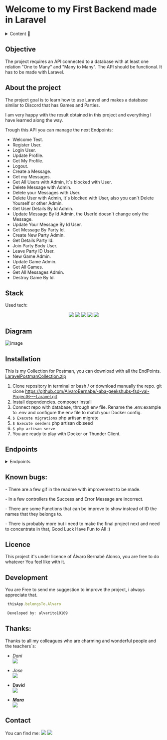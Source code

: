 # Welcome to my First Backend made in Laravel

<details>
  <summary>Content 📝</summary>
  <ol>
    <li><a href="#objective">Objective</a></li>
    <li><a href="#about-the-project">About the project</a></li>
    <li><a href="#stack">Stack</a></li>
    <li><a href="#diagram">Diagram</a></li>
    <li><a href="#installation">Installation</a></li>
    <li><a href="#endpoints">Endpoints</a></li>
    <li><a href="#known-bugs">known bugs</a></li>
    <li><a href="#licence">Licence</a></li>
    <li><a href="#development">Development</a></li>
    <li><a href="#thanks">Thanks</a></li>
    <li><a href="#contact">Contact</a></li>
  </ol>
</details>

## Objective
The project requires an API connected to a database with at least one relation "One to Many" and "Many to Many". The API should be functional.
It has to be made with Laravel.

## About the project
<p>The project goal is to learn how to use Laravel and makes a database similar to Discord that has Games and Parties.</p>
<p>I am very happy with the result obtained in this project and everything I have learned along the way.</p>
Trough this API you can manage the next Endpoints:

- Welcome Test.
- Register User.
- Login User.
- Update Profile. 
- Get My Profile.
- Logout.
- Create a Message.
- Get my Messages.
- Get All Users with Admin, It´s blocked with User.
- Delete Message with Admin.
- Delete your Messages with User.
- Delete User with Admin, It´s blocked with User, also you can´t Delete Yourself or other Admin.
- Get User Details By Id Admin.
- Update Message By Id Admin, the UserId doesn´t change only the Message.
- Update Your Message By Id User.
- Get Message By Party Id.
- Create New Party Admin.
- Get Details Party Id.
- Join Party Body User.
- Leave Party ID User.
- New Game Admin.
- Update Game Admin.
- Get All Games.
- Get All Messages Admin.
- Destroy Game By Id.


## Stack
Used tech:
<div align="center">

<img src="https://img.shields.io/badge/PHP-777BB4?style=for-the-badge&logo=php&logoColor=white" /> 
<img src="https://img.shields.io/badge/Laravel-FF2D20?style=for-the-badge&logo=laravel&logoColor=white" />  
<img src="https://img.shields.io/badge/Docker-2CA5E0?style=for-the-badge&logo=docker&logoColor=white"/> 
<img src="https://img.shields.io/badge/MySQL-005C84?style=for-the-badge&logo=mysql&logoColor=white"/> 
<img src="https://img.shields.io/badge/GitHub-100000?style=for-the-badge&logo=github&logoColor=white" /> 

</div>


## Diagram
![image](https://user-images.githubusercontent.com/122753448/231727808-01dad8f5-a588-4866-a6f7-59820a883f1f.png)


## Installation
This is my Collection for Postman, you can download with all the EndPoints.
[LaravelPostmanCollection.zip](https://github.com/AlvaroBernabe/-aba-geekshubs-fsd-val-Project6---Laravel/files/11221029/LaravelPostmanCollection.zip)

1. Clone repository in terminal or bash / or download manually the repo.
git clone https://github.com/AlvaroBernabe/-aba-geekshubs-fsd-val-Project6---Laravel.git
2. Install dependencies.
composer install
3. Connect repo with database, through env file.
Rename the .env.example to .env and configure the env file to match your Docker config.
4. ``` $ Execute migrations ``` 
php artisan migrate
5. ``` $ Execute seeders ``` 
php artisan db:seed
6. ``` $ php artisan serve ``` 
7. You are ready to play with Docker or Thunder Client.

## Endpoints
<details>
<summary>Endpoints</summary>


    - WELCOME
            GET http://127.0.0.1:8000/api/welcome
 ![1-Welcome](https://user-images.githubusercontent.com/122753448/231732749-4e953af9-eb04-4899-b37e-464d4e93d585.png)


    - REGISTER
            POST http://127.0.0.1:8000/api/register
<img width="361" alt="2- Register User" src="https://user-images.githubusercontent.com/122753448/231733129-c6231cb0-7051-4024-9e9e-0f52e97c006c.png">


    - LOGIN
            POST http://127.0.0.1:8000/api/login
<img width="340" alt="3- Login User" src="https://user-images.githubusercontent.com/122753448/231733512-74317628-4665-438e-a442-5f0bf0ffe2d5.png">


    - UPDATE PROFILE
            PUT http://127.0.0.1:8000/api/profile/update
<img width="314" alt="4-Update Profile" src="https://user-images.githubusercontent.com/122753448/231733701-80a739ee-c13e-452e-ad0f-ca0a8c5db889.png">


    - GET MY PROFILE
            GET http://127.0.0.1:8000/api/profile
<img width="582" alt="5- Get My Profile" src="https://user-images.githubusercontent.com/122753448/231733990-17be1bf1-8a8f-4aad-bb64-9548171f4bca.png">


    - LOGOUT
            POST  http://127.0.0.1:8000/api/logout
<img width="592" alt="6 - Logout" src="https://user-images.githubusercontent.com/122753448/231734231-7d595769-d7e2-4152-8f1d-55f9b775571f.png">


    - CREATE MESSAGE
            POST  http://127.0.0.1:8000/api/comments/create
<img width="414" alt="7- Create Message" src="https://user-images.githubusercontent.com/122753448/231734321-2220e4f7-583c-47da-9d8a-7c9cf448bfab.png">


    - SEE OWN MESSAGE
            GET  http://127.0.0.1:8000/api/mycomments/view
<img width="605" alt="8- Get My Message" src="https://user-images.githubusercontent.com/122753448/231738158-90f43283-81e2-49f6-bbb9-9549cd162f3f.png">


    - GET ALL USERS 
            GET  http://127.0.0.1:8000/api/users/all
<img width="605" alt="8- Get All Users" src="https://user-images.githubusercontent.com/122753448/231738254-e3dd3ed2-d764-489f-80ae-cb4d5b60abbb.gif">


    - DELETE MESSAGE BY ID ADMIN 
            DELETE  http://127.0.0.1:8000/api/comments/destroy/2
<img width="605" alt="8- Delete Message Id" src="https://user-images.githubusercontent.com/122753448/231738842-29ddbe6c-d240-4db0-b967-f045769b010e.gif">


    - DELETE MESSAGE BY ID USER
            DELETE  http://127.0.0.1:8000/api/mycomments/destroy/23
<img width="605" alt="8- Delete Message Id" src="https://user-images.githubusercontent.com/122753448/231739142-96526f64-32cb-4a59-ac3d-79be2947771f.gif">


    - DELETE USER  BY ADMIN
            DELETE  http://127.0.0.1:8000/api/users/all/destroy/1
<img width="605" alt="8- Delete User Id" src="https://user-images.githubusercontent.com/122753448/231740099-81ddf5e6-8cda-45fb-b694-2bf823d57aee.gif">


    - GET USER DETAILS BY ID ADMIN
            GET  http://127.0.0.1:8000/api/users/all/details/2
<img width="328" alt="13- Get User Details by Id Admin" src="https://user-images.githubusercontent.com/122753448/231740550-bf58ce10-115b-47c5-a27a-63c200a64a9e.png">


    - UPDATE MESSAGE BY ID ADMIN
            PUT  http://127.0.0.1:8000/api/comments/update/2
<img width="439" alt="14-Update Message by Id Admin" src="https://user-images.githubusercontent.com/122753448/231740958-8d32e2fa-2618-4675-868e-4bbd3382cee2.png">


    - UPDATE MESSAGE BY ID USER
            PUT  http://127.0.0.1:8000/api/mycomments/update/20
<img width="450" alt="8- Update Message Id" src="https://user-images.githubusercontent.com/122753448/231741508-b52fa41c-26e0-45d6-8a00-e959a1c6bf8f.gif">


    - GET MESSAGE BY PARTY ID
            GET  http://127.0.0.1:8000/api/comments/party/3
<img width="418" alt="16-Get Message by Party IDpng" src="https://user-images.githubusercontent.com/122753448/231742380-559d4f7b-fa64-4c7d-930b-c12d9f0f55d4.png">


    - CREATE PARTY ADMIN
            POST  http://127.0.0.1:8000/api/party/create
<img width="326" alt="17-Create Party Admin" src="https://user-images.githubusercontent.com/122753448/231742553-93be038e-a3ca-4a6d-833f-37f03edf49b6.png">


    - GET PARTY BY ID
            GET  http://127.0.0.1:8000/api/party/view/2
<img width="292" alt="18-Get Party Id" src="https://user-images.githubusercontent.com/122753448/231742674-3e724d5e-8ccd-47a8-8ef4-fcd22cbf6c05.png">


    - JOIN PARTY BY BODY
            POST  http://127.0.0.1:8000/api/party/join/
<img width="335" alt="19-Join Party By Body" src="https://user-images.githubusercontent.com/122753448/231742828-61f93c36-4aac-4fae-9d23-bd820ba42095.png">


    - LEAVE PARTY BY ID
            DELETE  http://127.0.0.1:8000/api/party/leave/8
<img width="420" alt="19-Join Party By Body" src="https://user-images.githubusercontent.com/122753448/231743214-e6f03ad2-0bcf-46df-9b26-6bceb0944cb5.gif">


    - NEW GAME ADMIN
            POST  http://127.0.0.1:8000/api/game/create
<img width="322" alt="21-New Game Admin" src="https://user-images.githubusercontent.com/122753448/231743512-cfa1ee67-cf72-4384-a921-fd6f5efeb433.png">


    - UPDATE GAME ADMIN
            PUT  http://127.0.0.1:8000/api/game/update/7
<img width="320" alt="22- Update Game Admin" src="https://user-images.githubusercontent.com/122753448/231743649-fc0681e3-f9ba-4dfb-88c1-f83407fd8bde.png">


    - GET ALL GAMES
            GET  http://127.0.0.1:8000/api/games/all
<img width="302" alt="23 - Get All Games" src="https://user-images.githubusercontent.com/122753448/231744058-75d746a5-97f2-4626-971e-9568d57ba246.png">


    - GET ALL MESSAGES ADMIN
            GET  http://127.0.0.1:8000/api/comments/all
<img width="420" alt="22- Update Game Admin" src="https://user-images.githubusercontent.com/122753448/231744242-133c8449-a79f-4b6c-b740-24cfad80fc13.gif">


    - DELETE GAME BY ID ADMIN
            DELETE  http://127.0.0.1:8000/api/game/4
 <img width="420" alt="22- Update Game Admin" src="https://user-images.githubusercontent.com/122753448/231744698-8dd280fa-3126-4633-b5a8-9a0098b1001f.gif">     


</details>

## Known bugs:

<p> - There are a few gif in the readme with improvement to be made.</p>
<p> - In a few controllers the Success and Error Message are incorrect.</p>
<p> - There are some Functions that can be improve to show instead of ID the names that they belongs to.</p>
<p> - There is probably more but i need to make the final project next and need to concentrate in that, Good Luck Have Fun to All :)</p>

## Licence

This project it's under licence of Álvaro Bernabé Alonso, you are free to do whatever You feel like with it.

## Development
You are Free to send me suggestion to improve the project, i always appreciate that.
``` js
 thisApp.belongsTo.Alvaro

 Developed by: alvarito10109
```  


## Thanks:
Thanks to all my colleagues who are charming and wonderful people and the teachers´s:

- *Dani*  
<a href="https://github.com/datata" target="_blank"><img src="https://img.shields.io/badge/github-24292F?style=for-the-badge&logo=github&logoColor=white" target="_blank"></a> 

- *Jose*  
<a href="https://github.com/Dave86dev" target="_blank"><img src="https://img.shields.io/badge/github-24292F?style=for-the-badge&logo=github&logoColor=white" target="_blank"></a> 

- **David**  
<a href="https://www.github.com/userGithub/" target="_blank"><img src="https://img.shields.io/badge/github-24292F?style=for-the-badge&logo=github&logoColor=red" target="_blank"></a>

- ***Mara***  
<a href="https://www.github.com/userGithub/" target="_blank"><img src="https://img.shields.io/badge/github-24292F?style=for-the-badge&logo=github&logoColor=green" target="_blank"></a> 


## Contact
You can find me:
<a href = "mailto:alvaro101093@gmail.com"><img src="https://img.shields.io/badge/Gmail-C6362C?style=for-the-badge&logo=gmail&logoColor=white" target="_blank"></a>
<a href="https://www.linkedin.com/in/álvaro-bernabé-alonso-6514a999/" target="_blank"><img src="https://img.shields.io/badge/-LinkedIn-%230077B5?style=for-the-badge&logo=linkedin&logoColor=white" target="_blank"></a>

</p>

